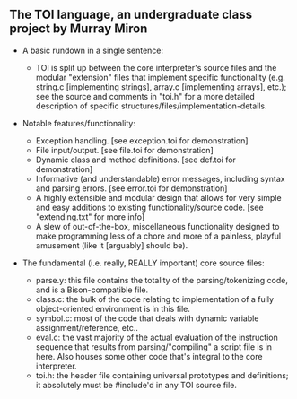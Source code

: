 The TOI language, an undergraduate class project by Murray Miron
----------------------------------------------------------------

- A basic rundown in a single sentence:
  * TOI is split up between the core interpreter's source files and the modular "extension" files that implement specific functionality (e.g. string.c [implementing strings], array.c [implementing arrays], etc.); see the source and comments in "toi.h" for a more detailed description of specific structures/files/implementation-details.



- Notable features/functionality:
  * Exception handling.	[see exception.toi for demonstration]
  * File input/output.	[see file.toi for demonstration]
  * Dynamic class and method definitions.	[see def.toi for demonstration]
  * Informative (and understandable) error messages, including syntax and parsing errors.	[see error.toi for demonstration]
  * A highly extensible and modular design that allows for very simple and easy additions to existing functionality/source code.	[see "extending.txt" for more info]
  * A slew of out-of-the-box, miscellaneous functionality designed to make programming less of a chore and more of a painless, playful amusement (like it [arguably] should be).



- The fundamental (i.e. really, REALLY important) core source files:
  * parse.y: this file contains the totality of the parsing/tokenizing code, and is a Bison-compatible file.
  * class.c: the bulk of the code relating to implementation of a fully object-oriented environment is in this file.
  * symbol.c: most of the code that deals with dynamic variable assignment/reference, etc..
  * eval.c: the vast majority of the actual evaluation of the instruction sequence that results from parsing/"compiling" a script file is in here.  Also houses some other code that's integral to the core interpreter.
  * toi.h: the header file containing universal prototypes and definitions; it absolutely must be #include'd in any TOI source file.
